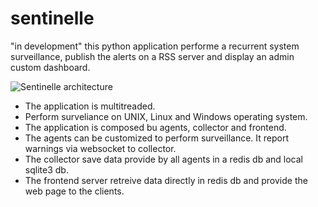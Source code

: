 sentinelle
==========

"in development" this python application performe a recurrent system surveillance, publish the alerts on a RSS server and display an admin custom dashboard.

![Sentinelle architecture](http://drive.google.com/uc?export=view&id=0B7kQatBvjEOzN1A4OUYzanpBNjA "Sentinelle architecture")

- The application is multitreaded.
- Perform surveliance on UNIX, Linux and Windows operating system.
- The application is composed bu agents, collector and frontend.
- The agents can be customized to perform surveillance. It report warnings via websocket to collector.
- The collector save data provide by all agents in a redis db and local sqlite3 db.
- The frontend server retreive data directly in redis db and provide the web page to the clients.

